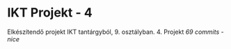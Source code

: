 # IKT Projekt - 4
Elkészítendő projekt IKT tantárgyból, 9. osztályban.
4. Projekt
  *69 commits - nice*
